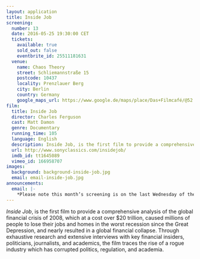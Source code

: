 ```yaml
---
layout: application
title: Inside Job
screening:
  number: 13
  date: 2016-05-25 19:30:00 CET
  tickets:
    available: true
    sold_out: false
    eventbrite_id: 25511181631
  venue:
    name: Chaos Theory
    street: Schliemannstraße 15
    postcode: 10437
    locality: Prenzlauer Berg
    city: Berlin
    country: Germany
    google_maps_url: https://www.google.de/maps/place/Das+Filmcafé/@52.543592,13.41985,17z/data=!4m6!1m3!3m2!1s0x47a84dff985f5863:0x6730066f8aa942d6!2sDas+Filmcafé!3m1!1s0x47a84dff985f5863:0x6730066f8aa942d6
film:
  title: Inside Job
  director: Charles Ferguson
  cast: Matt Damon
  genre: Documentary
  running_time: 105
  language: English
  description: Inside Job, is the first film to provide a comprehensive analysis of the global financial crisis of 2008, which at a cost over $20 trillion, caused millions of people to lose their jobs and homes in the worst recession since the Great Depression, and nearly resulted in a global financial collapse.
  url: http://www.sonyclassics.com/insidejob/
  imdb_id: tt1645089
  vimeo_id: 166958707
images:
  background: background-inside-job.jpg
  email: email-inside-job.jpg
announcements:
  email: |-
    *Please note this month’s screening is on the last Wednesday of the May instead of the usual Thursday.*
---
```

*Inside Job*, is the first film to provide a comprehensive analysis of the global financial crisis of 2008, which at a cost over $20 trillion, caused millions of people to lose their jobs and homes in the worst recession since the Great Depression, and nearly resulted in a global financial collapse.  Through exhaustive research and extensive interviews with key financial insiders, politicians, journalists, and academics, the film traces the rise of a rogue industry which has corrupted politics, regulation, and academia.
